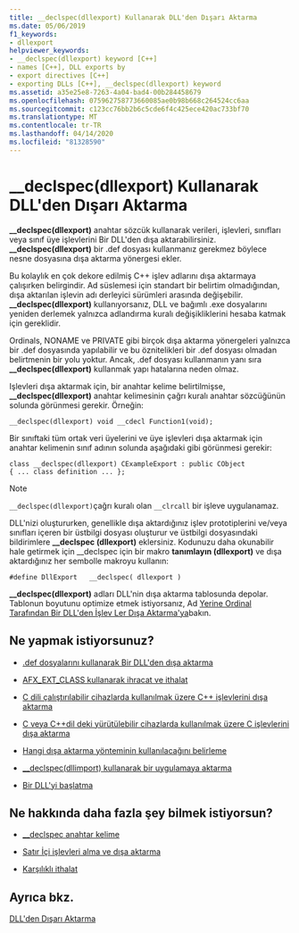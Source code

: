 ```yaml
---
title: __declspec(dllexport) Kullanarak DLL'den Dışarı Aktarma
ms.date: 05/06/2019
f1_keywords:
- dllexport
helpviewer_keywords:
- __declspec(dllexport) keyword [C++]
- names [C++], DLL exports by
- export directives [C++]
- exporting DLLs [C++], __declspec(dllexport) keyword
ms.assetid: a35e25e8-7263-4a04-bad4-00b284458679
ms.openlocfilehash: 075962758773660085ae0b98b668c264524cc6aa
ms.sourcegitcommit: c123cc76bb2b6c5cde6f4c425ece420ac733bf70
ms.translationtype: MT
ms.contentlocale: tr-TR
ms.lasthandoff: 04/14/2020
ms.locfileid: "81328590"
---
```

# <a name="exporting-from-a-dll-using-__declspecdllexport"></a>__declspec(dllexport) Kullanarak DLL'den Dışarı Aktarma

**__declspec(dllexport)** anahtar sözcük kullanarak verileri, işlevleri, sınıfları veya sınıf üye işlevlerini Bir DLL'den dışa aktarabilirsiniz. **__declspec(dllexport)** bir .def dosyası kullanmanız gerekmez böylece nesne dosyasına dışa aktarma yönergesi ekler.

Bu kolaylık en çok dekore edilmiş C++ işlev adlarını dışa aktarmaya çalışırken belirgindir. Ad süslemesi için standart bir belirtim olmadığından, dışa aktarılan işlevin adı derleyici sürümleri arasında değişebilir. **__declspec(dllexport)** kullanıyorsanız, DLL ve bağımlı .exe dosyalarını yeniden derlemek yalnızca adlandırma kuralı değişikliklerini hesaba katmak için gereklidir.

Ordinals, NONAME ve PRIVATE gibi birçok dışa aktarma yönergeleri yalnızca bir .def dosyasında yapılabilir ve bu öznitelikleri bir .def dosyası olmadan belirtmenin bir yolu yoktur. Ancak, .def dosyası kullanmanın yanı sıra **__declspec(dllexport)** kullanmak yapı hatalarına neden olmaz.

Işlevleri dışa aktarmak için, bir anahtar kelime belirtilmişse, **__declspec(dllexport)** anahtar kelimesinin çağrı kuralı anahtar sözcüğünün solunda görünmesi gerekir. Örneğin:

```
__declspec(dllexport) void __cdecl Function1(void);
```

Bir sınıftaki tüm ortak veri üyelerini ve üye işlevleri dışa aktarmak için anahtar kelimenin sınıf adının solunda aşağıdaki gibi görünmesi gerekir:

```
class __declspec(dllexport) CExampleExport : public CObject
{ ... class definition ... };
```

> [!NOTE]
> `__declspec(dllexport)`çağrı kuralı olan `__clrcall` bir işleve uygulanamaz.

DLL'nizi oluştururken, genellikle dışa aktardığınız işlev prototiplerini ve/veya sınıfları içeren bir üstbilgi dosyası oluşturur ve üstbilgi dosyasındaki bildirimlere **__declspec (dllexport)** eklersiniz. Kodunuzu daha okunabilir hale getirmek için __declspec için bir makro **tanımlayın (dllexport)** ve dışa aktardığınız her sembolle makroyu kullanın:

```
#define DllExport   __declspec( dllexport )
```

**__declspec(dllexport)** adları DLL'nin dışa aktarma tablosunda depolar. Tablonun boyutunu optimize etmek istiyorsanız, Ad [Yerine Ordinal Tarafından Bir DLL'den İşlev Ler Dışa Aktarma'ya](exporting-functions-from-a-dll-by-ordinal-rather-than-by-name.md)bakın.

## <a name="what-do-you-want-to-do"></a>Ne yapmak istiyorsunuz?

- [.def dosyalarını kullanarak Bir DLL'den dışa aktarma](exporting-from-a-dll-using-def-files.md)

- [AFX_EXT_CLASS kullanarak ihracat ve ithalat](exporting-and-importing-using-afx-ext-class.md)

- [C dili çalıştırılabilir cihazlarda kullanılmak üzere C++ işlevlerini dışa aktarma](exporting-cpp-functions-for-use-in-c-language-executables.md)

- [C veya C++dil deki yürütülebilir cihazlarda kullanılmak üzere C işlevlerini dışa aktarma](exporting-c-functions-for-use-in-c-or-cpp-language-executables.md)

- [Hangi dışa aktarma yönteminin kullanılacağını belirleme](determining-which-exporting-method-to-use.md)

- [__declspec(dllimport) kullanarak bir uygulamaya aktarma](importing-into-an-application-using-declspec-dllimport.md)

- [Bir DLL'yi başlatma](run-time-library-behavior.md#initializing-a-dll)

## <a name="what-do-you-want-to-know-more-about"></a>Ne hakkında daha fazla şey bilmek istiyorsun?

- [__declspec anahtar kelime](../cpp/declspec.md)

- [Satır İçi işlevleri alma ve dışa aktarma](importing-and-exporting-inline-functions.md)

- [Karşılıklı ithalat](mutual-imports.md)

## <a name="see-also"></a>Ayrıca bkz.

[DLL'den Dışarı Aktarma](exporting-from-a-dll.md)
